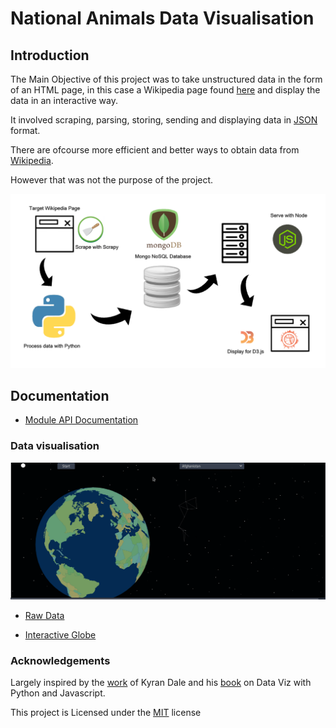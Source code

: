 # National Animals Data Visualisation

## Introduction

The Main Objective of this project was to take unstructured data in the form of an HTML page, in this case a Wikipedia page found [here](https://en.wikipedia.org/wiki/List_of_national_animals) and display the data in an interactive way.

It involved scraping, parsing, storing, sending and displaying data in [JSON](https://www.json.org/) format.

There are ofcourse more efficient and better ways to obtain data from [Wikipedia](https://en.wikipedia.org/w/api.php?action=parse&page=Flag_of_Ireland&format=json).

However that was not the purpose of the project.

![tool-chain](static/info_national_animals.png)

## Documentation

- [Module API Documentation](https://github.com/harps116/national-animals-data-vis)

### Data visualisation

![spinning-globe](static/data_vis.gif)

- [Raw Data](https://raw.githubusercontent.com/harps116/national-animals/master/web_scraper/national_animals_map.topojson)

- [Interactive Globe](https://projects.codinglab.online/national-animals-data-vis/)

### Acknowledgements

Largely inspired by the [work](https://www.kyrandale.com/categories/dataviz/) of Kyran Dale and his [book](https://www.amazon.com/Data-Visualization-Python-JavaScript-Transform/dp/1491920513) on Data Viz with Python and Javascript.

This project is Licensed under the [MIT](https://choosealicense.com/licenses/mit/) license
